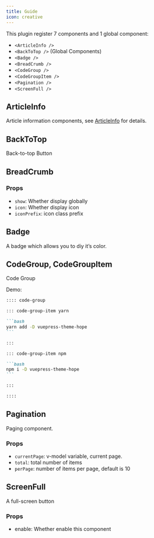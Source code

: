 ```yaml
---
title: Guide
icon: creative
---
```


This plugin register 7 components and 1 global component:

- `<ArticleInfo />`
- `<BackToTop />` (Global Components)
- `<Badge />`
- `<BreadCrumb />`
- `<CodeGroup />`
- `<CodeGroupItem />`
- `<Pagination />`
- `<ScreenFull />`

## ArticleInfo

Article information components, see [ArticleInfo](./article-info.md) for details.

## BackToTop

Back-to-top Button

## BreadCrumb

### Props

- `show`: Whether display globally
- `icon`: Whether display icon
- `iconPrefix`: icon class prefix

## Badge

A badge which allows you to diy it’s color.

## CodeGroup, CodeGroupItem

Code Group

Demo:

````md
:::: code-group

::: code-group-item yarn

```bash
yarn add -D vuepress-theme-hope
```

:::

::: code-group-item npm

```bash
npm i -D vuepress-theme-hope
```

:::

::::
````

## Pagination

Paging component.

### Props

- `currentPage`: v-model variable, current page.
- `total`: total number of items
- `perPage`: number of items per page, default is 10

## ScreenFull

A full-screen button

### Props

- enable: Whether enable this component
